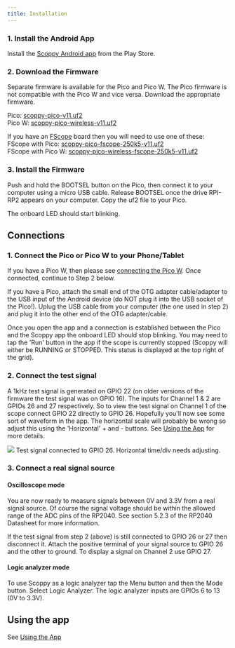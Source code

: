 ```yaml
---
title: Installation
---
```



### 1. Install the Android App
Install the [Scoppy Android app](https://play.google.com/store/apps/details?id=xyz.fhdm.scoppy) from the Play Store.

### 2. Download the Firmware

Separate firmware is available for the Pico and Pico W. The Pico firmware is not compatible with the Pico W and vice versa.
Download the appropriate firmware.

Pico: [scoppy-pico-v11.uf2](https://fhdm-dev.github.io/downloads/scoppy-pico-v11.uf2)
<br>
Pico W: [scoppy-pico-wireless-v11.uf2](https://fhdm-dev.github.io/downloads/scoppy-pico-wireless-v11.uf2)

If you have an [FScope](https://store.fhdm.xyz/) board then you will need to use one of these:
<br>
FScope with Pico: [scoppy-pico-fscope-250k5-v11.uf2](https://fhdm-dev.github.io/downloads/scoppy-pico-fscope-250k5-v11.uf2)
<br>
FScope with Pico W: [scoppy-pico-wireless-fscope-250k5-v11.uf2](https://fhdm-dev.github.io/downloads/scoppy-pico-wireless-fscope-250k5-v11.uf2)

### 3. Install the Firmware
Push and hold the BOOTSEL button on the Pico, then connect it to your computer using a micro USB cable. Release BOOTSEL once the drive RPI-RP2 appears on your computer. Copy the uf2 file to your Pico.   

The onboard LED should start blinking.

## Connections
### 1. Connect the Pico or Pico W to your Phone/Tablet

If you have a Pico W, then please see [connecting the Pico W](./Getting-started-with-the-Pico-W). Once connected, continue to Step 2 below.

If you have a Pico, attach the small end of the OTG adapter cable/adapter to the USB input of the Android device (do NOT plug it into the USB socket of the Pico!). Uplug the USB cable from your computer (the one used in step 2) and plug it into the other end of the OTG adapter/cable.

Once you open the app and a connection is established between the Pico and the Scoppy app the onboard LED should stop blinking. You may need to tap the 'Run' button in the app if the scope is currently stopped (Scoppy will either be RUNNING or STOPPED. This status is displayed at the top right of the grid).

### 2. Connect the test signal
A 1kHz test signal is generated on GPIO 22 (on older versions of the firmware the test signal was on GPIO 16). The inputs for Channel 1 & 2 are GPIOs 26 and 27 respectively. So to view the test signal on Channel 1 of the scope connect GPIO 22 directly to GPIO 26. Hopefully you'll now see some sort of waveform in the app. The horizontal scale will probably be wrong so adjust this using the 'Horizontal' + and - buttons. See [Using the App](./Using-the-App) for more details.


![](https://github.com/fhdm-dev/scoppy/blob/main/images/phone-scoppy-v2-test-signal-1.jpg?raw=true)
Test signal connected to GPIO 26. Horizontal time/div needs adjusting.





### 3. Connect a real signal source
#### Oscilloscope mode
You are now ready to measure signals between 0V and 3.3V from a real signal source. Of course the signal voltage should be within the allowed range of the ADC pins of the RP2040. See section 5.2.3 of the RP2040 Datasheet for more information.

If the test signal from step 2 (above) is still connected to GPIO 26 or 27 then disconnect it. Attach the positive terminal of your signal source to GPIO 26 and the other to ground. To display a signal on Channel 2 use GPIO 27.

#### Logic analyzer mode
To use Scoppy as a logic analyzer tap the Menu button and then the Mode button. Select Logic Analyzer. The logic analyzer inputs are GPIOs 6 to 13 (0V to 3.3V).

## Using the app
See [Using the App](../app-help)


